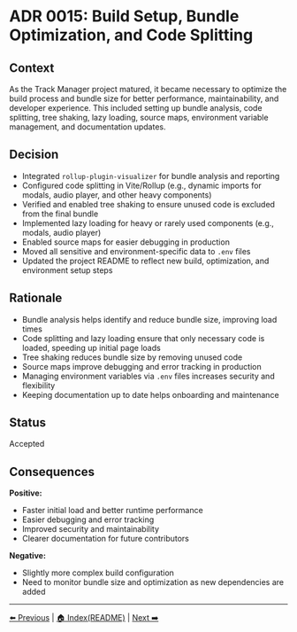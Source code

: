 # ADR 0015: Build Setup, Bundle Optimization, and Code Splitting

## Context

As the Track Manager project matured, it became necessary to optimize the build process and bundle size for better performance, maintainability, and developer experience. This included setting up bundle analysis, code splitting, tree shaking, lazy loading, source maps, environment variable management, and documentation updates.

## Decision

- Integrated `rollup-plugin-visualizer` for bundle analysis and reporting
- Configured code splitting in Vite/Rollup (e.g., dynamic imports for modals, audio player, and other heavy components)
- Verified and enabled tree shaking to ensure unused code is excluded from the final bundle
- Implemented lazy loading for heavy or rarely used components (e.g., modals, audio player)
- Enabled source maps for easier debugging in production
- Moved all sensitive and environment-specific data to `.env` files
- Updated the project README to reflect new build, optimization, and environment setup steps

## Rationale

- Bundle analysis helps identify and reduce bundle size, improving load times
- Code splitting and lazy loading ensure that only necessary code is loaded, speeding up initial page loads
- Tree shaking reduces bundle size by removing unused code
- Source maps improve debugging and error tracking in production
- Managing environment variables via `.env` files increases security and flexibility
- Keeping documentation up to date helps onboarding and maintenance

## Status

Accepted

## Consequences

**Positive:**

- Faster initial load and better runtime performance
- Easier debugging and error tracking
- Improved security and maintainability
- Clearer documentation for future contributors

**Negative:**

- Slightly more complex build configuration
- Need to monitor bundle size and optimization as new dependencies are added

---

[⬅️ Previous](./ADR-0014-ApolloRealtimeActiveTrack.md) | [🏠 Index(README)](./README.md) | [Next ➡️](./ADR-0016-GitHubActionsCI.md)
